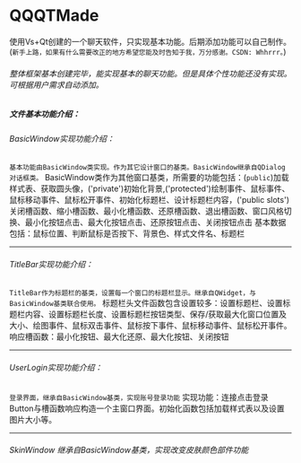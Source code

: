 # QQQTMade
使用Vs+Qt创建的一个聊天软件，只实现基本功能。后期添加功能可以自己制作。(`新手上路，如果有什么需要改正的地方希望您能及时告知于我，万分感谢。CSDN: Whhrrr。`)


###### 整体框架基本创建完毕，能实现基本的聊天功能。但是具体个性功能还没有实现。可根据用户需求自动添加。

##### 文件基本功能介绍：
###### BasicWindow实现功能介绍：
`基本功能由BasicWindow类实现。作为其它设计窗口的基类。BasicWindow继承自QDialog对话框类。`
BasicWindow类作为其他窗口基类，所需要的功能包括：(`public`)加载样式表、获取圆头像，('private')初始化背景,('protected')绘制事件、鼠标事件、鼠标移动事件、鼠标松开事件、初始化标题栏、设计标题栏内容，('public slots')关闭槽函数、缩小槽函数、最小化槽函数、还原槽函数、退出槽函数、窗口风格切换、最小化按钮点击、最大化按钮点击、还原按钮点击、关闭按钮点击
基本数据包括：鼠标位置、判断鼠标是否按下、背景色、样式文件名、标题栏

***
###### TitleBar实现功能介绍：
`TitleBar作为标题栏的基类，设置每一个窗口的标题栏显示。继承自QWidget，与BasicWindow基类联合使用。`
标题栏头文件函数包含设置较多：设置标题栏、设置标题栏内容、设置标题栏长度、设置标题栏按钮类型、保存/获取最大化窗口位置及大小、绘图事件、鼠标双击事件、鼠标按下事件、鼠标移动事件、鼠标松开事件。
响应槽函数：最小化按钮、最大化还原、最大化按钮、关闭按钮

***
###### UserLogin实现功能介绍：
`登录界面，继承自BasicWindow基类，实现账号登录功能`
实现功能：连接点击登录Button与槽函数响应构造一个主窗口界面。初始化函数包括加载样式表以及设置图片大小等。

***
###### SkinWindow 继承自BasicWindow基类，实现改变皮肤颜色部件功能



